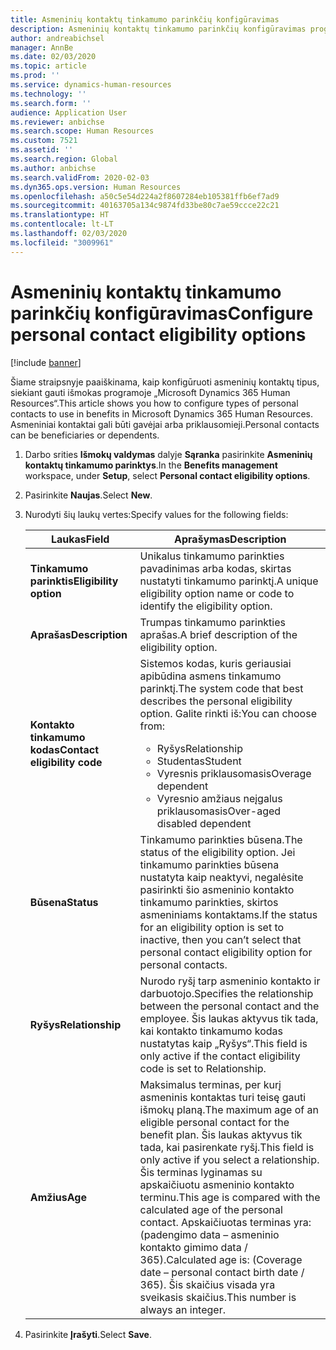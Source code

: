```yaml
---
title: Asmeninių kontaktų tinkamumo parinkčių konfigūravimas
description: Asmeninių kontaktų tinkamumo parinkčių konfigūravimas programoje „Microsoft Dynamics 365 Human Resources“. Asmeniniai kontaktai gali būti gavėjai arba priklausomieji.
author: andreabichsel
manager: AnnBe
ms.date: 02/03/2020
ms.topic: article
ms.prod: ''
ms.service: dynamics-human-resources
ms.technology: ''
ms.search.form: ''
audience: Application User
ms.reviewer: anbichse
ms.search.scope: Human Resources
ms.custom: 7521
ms.assetid: ''
ms.search.region: Global
ms.author: anbichse
ms.search.validFrom: 2020-02-03
ms.dyn365.ops.version: Human Resources
ms.openlocfilehash: a50c5e54d224a2f8607284eb105381ffb6ef7ad9
ms.sourcegitcommit: 40163705a134c9874fd33be80c7ae59ccce22c21
ms.translationtype: HT
ms.contentlocale: lt-LT
ms.lasthandoff: 02/03/2020
ms.locfileid: "3009961"
---
```

# <a name="configure-personal-contact-eligibility-options"></a><span data-ttu-id="1c6a3-104">Asmeninių kontaktų tinkamumo parinkčių konfigūravimas</span><span class="sxs-lookup"><span data-stu-id="1c6a3-104">Configure personal contact eligibility options</span></span>

[!include [banner](includes/preview-feature.md)]

<span data-ttu-id="1c6a3-105">Šiame straipsnyje paaiškinama, kaip konfigūruoti asmeninių kontaktų tipus, siekiant gauti išmokas programoje „Microsoft Dynamics 365 Human Resources“.</span><span class="sxs-lookup"><span data-stu-id="1c6a3-105">This article shows you how to configure types of personal contacts to use in benefits in Microsoft Dynamics 365 Human Resources.</span></span> <span data-ttu-id="1c6a3-106">Asmeniniai kontaktai gali būti gavėjai arba priklausomieji.</span><span class="sxs-lookup"><span data-stu-id="1c6a3-106">Personal contacts can be beneficiaries or dependents.</span></span> 

1. <span data-ttu-id="1c6a3-107">Darbo srities **Išmokų valdymas** dalyje **Sąranka** pasirinkite **Asmeninių kontaktų tinkamumo parinktys**.</span><span class="sxs-lookup"><span data-stu-id="1c6a3-107">In the **Benefits management** workspace, under **Setup**, select **Personal contact eligibility options**.</span></span>

2. <span data-ttu-id="1c6a3-108">Pasirinkite **Naujas**.</span><span class="sxs-lookup"><span data-stu-id="1c6a3-108">Select **New**.</span></span>

3. <span data-ttu-id="1c6a3-109">Nurodyti šių laukų vertes:</span><span class="sxs-lookup"><span data-stu-id="1c6a3-109">Specify values for the following fields:</span></span>

   | <span data-ttu-id="1c6a3-110">Laukas</span><span class="sxs-lookup"><span data-stu-id="1c6a3-110">Field</span></span> | <span data-ttu-id="1c6a3-111">Aprašymas</span><span class="sxs-lookup"><span data-stu-id="1c6a3-111">Description</span></span> |
   | --- | --- |
   | <span data-ttu-id="1c6a3-112">**Tinkamumo parinktis**</span><span class="sxs-lookup"><span data-stu-id="1c6a3-112">**Eligibility option**</span></span> | <span data-ttu-id="1c6a3-113">Unikalus tinkamumo parinkties pavadinimas arba kodas, skirtas nustatyti tinkamumo parinktį.</span><span class="sxs-lookup"><span data-stu-id="1c6a3-113">A unique eligibility option name or code to identify the eligibility option.</span></span> |
   | <span data-ttu-id="1c6a3-114">**Aprašas**</span><span class="sxs-lookup"><span data-stu-id="1c6a3-114">**Description**</span></span> | <span data-ttu-id="1c6a3-115">Trumpas tinkamumo parinkties aprašas.</span><span class="sxs-lookup"><span data-stu-id="1c6a3-115">A brief description of the eligibility option.</span></span> |
   | <span data-ttu-id="1c6a3-116">**Kontakto tinkamumo kodas**</span><span class="sxs-lookup"><span data-stu-id="1c6a3-116">**Contact eligibility code**</span></span> | <span data-ttu-id="1c6a3-117">Sistemos kodas, kuris geriausiai apibūdina asmens tinkamumo parinktį.</span><span class="sxs-lookup"><span data-stu-id="1c6a3-117">The system code that best describes the personal eligibility option.</span></span> <span data-ttu-id="1c6a3-118">Galite rinkti iš:</span><span class="sxs-lookup"><span data-stu-id="1c6a3-118">You can choose from:</span></span> <ul><li><span data-ttu-id="1c6a3-119">Ryšys</span><span class="sxs-lookup"><span data-stu-id="1c6a3-119">Relationship</span></span></li><li><span data-ttu-id="1c6a3-120">Studentas</span><span class="sxs-lookup"><span data-stu-id="1c6a3-120">Student</span></span></li><li><span data-ttu-id="1c6a3-121">Vyresnis priklausomasis</span><span class="sxs-lookup"><span data-stu-id="1c6a3-121">Overage dependent</span></span></li><li><span data-ttu-id="1c6a3-122">Vyresnio amžiaus neįgalus priklausomasis</span><span class="sxs-lookup"><span data-stu-id="1c6a3-122">Over-aged disabled dependent</span></span></li></ul> |
   | <span data-ttu-id="1c6a3-123">**Būsena**</span><span class="sxs-lookup"><span data-stu-id="1c6a3-123">**Status**</span></span> | <span data-ttu-id="1c6a3-124">Tinkamumo parinkties būsena.</span><span class="sxs-lookup"><span data-stu-id="1c6a3-124">The status of the eligibility option.</span></span> <span data-ttu-id="1c6a3-125">Jei tinkamumo parinkties būsena nustatyta kaip neaktyvi, negalėsite pasirinkti šio asmeninio kontakto tinkamumo parinkties, skirtos asmeniniams kontaktams.</span><span class="sxs-lookup"><span data-stu-id="1c6a3-125">If the status for an eligibility option is set to inactive, then you can’t select that personal contact eligibility option for personal contacts.</span></span> |
   | <span data-ttu-id="1c6a3-126">**Ryšys**</span><span class="sxs-lookup"><span data-stu-id="1c6a3-126">**Relationship**</span></span> | <span data-ttu-id="1c6a3-127">Nurodo ryšį tarp asmeninio kontakto ir darbuotojo.</span><span class="sxs-lookup"><span data-stu-id="1c6a3-127">Specifies the relationship between the personal contact and the employee.</span></span> <span data-ttu-id="1c6a3-128">Šis laukas aktyvus tik tada, kai kontakto tinkamumo kodas nustatytas kaip „Ryšys“.</span><span class="sxs-lookup"><span data-stu-id="1c6a3-128">This field is only active if the contact eligibility code is set to Relationship.</span></span> |
   | <span data-ttu-id="1c6a3-129">**Amžius**</span><span class="sxs-lookup"><span data-stu-id="1c6a3-129">**Age**</span></span> | <span data-ttu-id="1c6a3-130">Maksimalus terminas, per kurį asmeninis kontaktas turi teisę gauti išmokų planą.</span><span class="sxs-lookup"><span data-stu-id="1c6a3-130">The maximum age of an eligible personal contact for the benefit plan.</span></span> <span data-ttu-id="1c6a3-131">Šis laukas aktyvus tik tada, kai pasirenkate ryšį.</span><span class="sxs-lookup"><span data-stu-id="1c6a3-131">This field is only active if you select a relationship.</span></span> <span data-ttu-id="1c6a3-132">Šis terminas lyginamas su apskaičiuotu asmeninio kontakto terminu.</span><span class="sxs-lookup"><span data-stu-id="1c6a3-132">This age is compared with the calculated age of the personal contact.</span></span> <span data-ttu-id="1c6a3-133">Apskaičiuotas terminas yra: (padengimo data – asmeninio kontakto gimimo data / 365).</span><span class="sxs-lookup"><span data-stu-id="1c6a3-133">Calculated age is: (Coverage date – personal contact birth date / 365).</span></span> <span data-ttu-id="1c6a3-134">Šis skaičius visada yra sveikasis skaičius.</span><span class="sxs-lookup"><span data-stu-id="1c6a3-134">This number is always an integer.</span></span> |

4. <span data-ttu-id="1c6a3-135">Pasirinkite **Įrašyti**.</span><span class="sxs-lookup"><span data-stu-id="1c6a3-135">Select **Save**.</span></span> 
